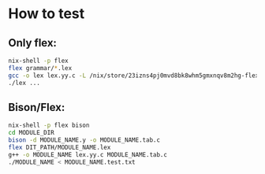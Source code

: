 # How to test

## Only flex:

```bash
nix-shell -p flex
flex grammar/*.lex
gcc -o lex lex.yy.c -L /nix/store/23izns4pj0mvd8bk8whm5gmxnqv8m2hg-flex-2.6.4/lib/ -lfl
./lex ...
```

## Bison/Flex:

```bash
nix-shell -p flex bison
cd MODULE_DIR
bison -d MODULE_NAME.y -o MODULE_NAME.tab.c
flex DIT_PATH/MODULE_NAME.lex
g++ -o MODULE_NAME lex.yy.c MODULE_NAME.tab.c
./MODULE_NAME < MODULE_NAME.test.txt
```
